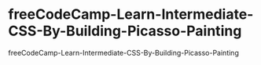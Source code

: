 # freeCodeCamp-Learn-Intermediate-CSS-By-Building-Picasso-Painting
freeCodeCamp-Learn-Intermediate-CSS-By-Building-Picasso-Painting
